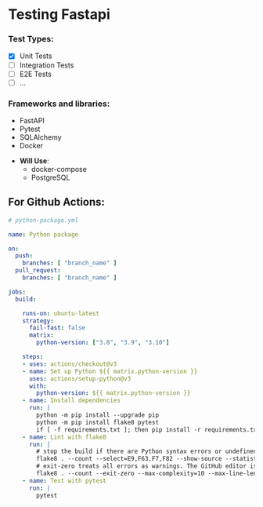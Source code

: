 # Testing Fastapi

### Test Types:
- [x] Unit Tests
- [ ] Integration Tests
- [ ] E2E Tests
- [ ] ...

### Frameworks and libraries:
- FastAPI
- Pytest
- SQLAlchemy
- Docker
* **Will Use**:
  - docker-compose
  - PostgreSQL

## For Github Actions:
```yml
# python-package.yml

name: Python package

on:
  push:
    branches: [ "branch_name" ]
  pull_request:
    branches: [ "branch_name" ]

jobs:
  build:

    runs-on: ubuntu-latest
    strategy:
      fail-fast: false
      matrix:
        python-version: ["3.8", "3.9", "3.10"]

    steps:
    - uses: actions/checkout@v3
    - name: Set up Python ${{ matrix.python-version }}
      uses: actions/setup-python@v3
      with:
        python-version: ${{ matrix.python-version }}
    - name: Install dependencies
      run: |
        python -m pip install --upgrade pip
        python -m pip install flake8 pytest
        if [ -f requirements.txt ]; then pip install -r requirements.txt; fi
    - name: Lint with flake8
      run: |
        # stop the build if there are Python syntax errors or undefined names
        flake8 . --count --select=E9,F63,F7,F82 --show-source --statistics
        # exit-zero treats all errors as warnings. The GitHub editor is 127 chars wide
        flake8 . --count --exit-zero --max-complexity=10 --max-line-length=127 --statistics
    - name: Test with pytest
      run: |
        pytest
```
